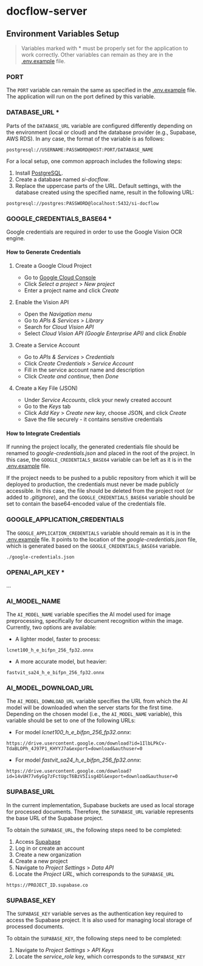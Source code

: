 # docflow-server

## Environment Variables Setup

> Variables marked with * must be properly set for the application to work correctly. Other variables can remain as they are in the [.env.example](../.env.example) file.

### PORT

The `PORT` variable can remain the same as specified in the [.env.example](../.env.example) file. The application will run on the port defined by this variable.

### DATABASE_URL *

Parts of the `DATABASE_URL` variable are configured differently depending on the environment (local or cloud) and the database provider (e.g., Supabase, AWS RDS). In any case, the format of the variable is as follows:

```
postgresql://USERNAME:PASSWORD@HOST:PORT/DATABASE_NAME
```

For a local setup, one common approach includes the following steps:
1. Install [PostgreSQL](https://www.postgresql.org/download/).
2. Create a database named _si-docflow_.
3. Replace the uppercase parts of the URL. Default settings, with the database created using the specified name, result in the following URL:

```
postgresql://postgres:PASSWORD@localhost:5432/si-docflow
```

### GOOGLE_CREDENTIALS_BASE64 *

Google credentials are required in order to use the Google Vision OCR engine.

#### How to Generate Credentials

1. Create a Google Cloud Project
   - Go to [Google Cloud Console](https://console.cloud.google.com/)
   - Click _Select a project_ > _New project_
   - Enter a project name and click _Create_

2. Enable the Vision API
   - Open the _Navigation menu_
   - Go to _APIs & Services_ > _Library_
   - Search for _Cloud Vision API_
   - Select _Cloud Vision API (Google Enterprise API)_ and click _Enable_

3. Create a Service Account
   - Go to _APIs & Services_ > _Credentials_
   - Click _Create Credentials_ > _Service Account_
   - Fill in the service account name and description
   - Click _Create and continue_, then _Done_
  
4. Create a Key File (JSON)
   - Under _Service Accounts_, click your newly created account
   - Go to the _Keys_ tab
   - Click _Add Key_ > _Create new key_, choose JSON, and click _Create_
   - Save the file securely - it contains sensitive credentials
  
#### How to Integrate Credentials

If running the project locally, the generated credentials file should be renamed to _google-credentials.json_ and placed in the root of the project. In this case, the `GOOGLE_CREDENTIALS_BASE64` variable can be left as it is in the [.env.example](../.env.example) file.

If the project needs to be pushed to a public repository from which it will be deployed to production, the credentials must never be made publicly accessible. In this case, the file should be deleted from the project root (or added to _.gitignore_), and the `GOOGLE_CREDENTIALS_BASE64` variable should be set to contain the base64-encoded value of the credentials file.

### GOOGLE_APPLICATION_CREDENTIALS

The `GOOGLE_APPLICATION_CREDENTIALS` variable should remain as it is in the [.env.example](../.env.example) file. It points to the location of the _google-credentials.json_ file, which is generated based on the `GOOGLE_CREDENTIALS_BASE64` variable.

```
./google-credentials.json
```

### OPENAI_API_KEY *

...

### AI_MODEL_NAME

The `AI_MODEL_NAME` variable specifies the AI model used for image preprocessing, specifically for document recognition within the image. Currently, two options are available:

- A lighter model, faster to process:
```
lcnet100_h_e_bifpn_256_fp32.onnx
```

- A more accurate model, but heavier:
```
fastvit_sa24_h_e_bifpn_256_fp32.onnx
```

### AI_MODEL_DOWNLOAD_URL

The `AI_MODEL_DOWNLOAD_URL` variable specifies the URL from which the AI model will be downloaded when the server starts for the first time. Depending on the chosen model (i.e., the `AI_MODEL_NAME` variable), this variable should be set to one of the following URLs:

- For model _lcnet100_h_e_bifpn_256_fp32.onnx_:
```
https://drive.usercontent.google.com/download?id=1IlbLPkCv-TdaBLOPh_4J97P1_KHYYJ7a&export=download&authuser=0
```

- For model _fastvit_sa24_h_e_bifpn_256_fp32.onnx_:
```
https://drive.usercontent.google.com/download?id=14vUH77v6yGg7zFctUgcT6BzV5Iisg4Dl&export=download&authuser=0
```

### SUPABASE_URL

In the current implementation, Supabase buckets are used as local storage for processed documents. Therefore, the `SUPABASE_URL` variable represents the base URL of the Supabase project.

To obtain the `SUPABASE_URL`, the following steps need to be completed:

1. Access [Supabase](https://supabase.com/)
2. Log in or create an account
3. Create a new organization
4. Create a new project
5. Navigate to _Project Settings_ > _Data API_
6. Locate the _Project URL_, which corresponds to the `SUPABASE_URL`

```
https://PROJECT_ID.supabase.co
```

### SUPABASE_KEY

The `SUPABASE_KEY` variable serves as the authentication key required to access the Supabase project. It is also used for managing local storage of processed documents.

To obtain the `SUPABASE_KEY`, the following steps need to be completed:

1. Navigate to _Project Settings_ > _API Keys_
2. Locate the _service_role_ key, which corresponds to the `SUPABASE_KEY`
